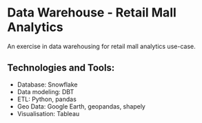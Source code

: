 # Data Warehouse - Retail Mall Analytics
An exercise in data warehousing for retail mall analytics use-case.

## Technologies and Tools:
- Database: Snowflake
- Data modeling: DBT
- ETL: Python, pandas
- Geo Data: Google Earth, geopandas, shapely
- Visualisation: Tableau